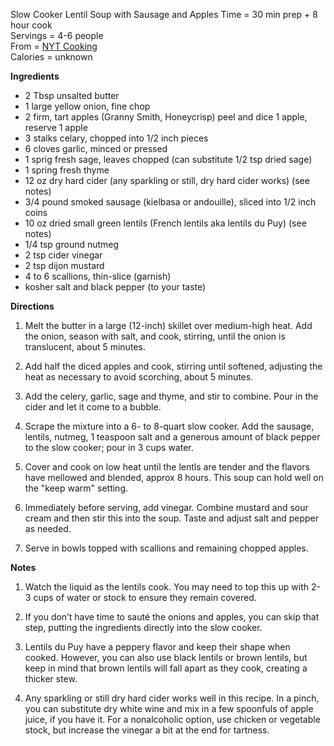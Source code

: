 Slow Cooker Lentil Soup with Sausage and Apples
Time = 30 min prep + 8 hour cook \
Servings = 4-6 people \
From = [NYT Cooking](https://cooking.nytimes.com/recipes/1021680-slow-cooker-lentil-soup-with-sausage-and-apples) \
Calories = unknown 

**Ingredients**

-  2 Tbsp unsalted butter
-  1 large yellow onion, fine chop
-  2 firm, tart apples (Granny Smith, Honeycrisp) peel and dice 1 apple, reserve 1 apple
-  3 stalks celary, chopped into 1/2 inch pieces
-  6 cloves garlic, minced or pressed
-  1 sprig fresh sage, leaves chopped (can substitute 1/2 tsp dried sage)
-  1 spring fresh thyme
-  12 oz dry hard cider (any sparkling or still, dry hard cider works) (see notes)
-  3/4 pound smoked sausage (kielbasa or andouille), sliced into 1/2 inch coins
-  10 oz dried small green lentils (French lentils aka lentils du Puy) (see notes)
-  1/4 tsp ground nutmeg
-  2 tsp cider vinegar
-  2 tsp dijon mustard
-  4 to 6 scallions, thin-slice (garnish)
-  kosher salt and black pepper (to your taste)


**Directions**

1.  Melt the butter in a large (12-inch) skillet over medium-high heat. Add the onion, season with salt, and cook, stirring, until the onion is translucent, about 5 minutes. 

2.  Add half the diced apples and cook, stirring until softened, adjusting the heat as necessary to avoid scorching, about 5 minutes. 

3.  Add the celery, garlic, sage and thyme, and stir to combine. Pour in the cider and let it come to a bubble. 

4.  Scrape the mixture into a 6- to 8-quart slow cooker. Add the sausage, lentils, nutmeg, 1 teaspoon salt and a generous amount of black pepper to the slow cooker; pour in 3 cups water.

5. Cover and cook on low heat until the lentls are tender and the flavors have mellowed and blended, approx 8 hours. This soup can hold well on the "keep warm" setting. 

6.  Immediately before serving, add vinegar. Combine mustard and sour cream and then stir this into the soup. Taste and adjust salt and pepper as needed. 

7.  Serve in bowls topped with scallions and remaining chopped apples. 


**Notes**

1.  Watch the liquid as the lentils cook. You may need to top this up with 2-3 cups of water or stock to ensure they remain covered. 

2. If you don’t have time to sauté the onions and apples, you can skip that step, putting the ingredients directly into the slow cooker.

3. Lentils du Puy have a peppery flavor and keep their shape when cooked. However, you can also use black lentils or brown lentils, but keep in mind that brown lentils will fall apart as they cook, creating a thicker stew.

4. Any sparkling or still dry hard cider works well in this recipe. In a pinch, you can substitute dry white wine and mix in a few spoonfuls of apple juice, if you have it. For a nonalcoholic option, use chicken or vegetable stock, but increase the vinegar a bit at the end for tartness.